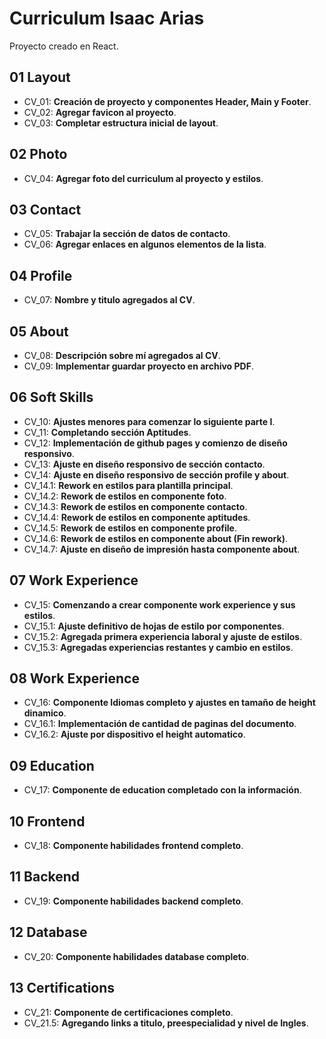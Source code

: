 # Curriculum Isaac Arias

Proyecto creado en React.

## 01 Layout

- CV_01: **Creación de proyecto y componentes Header, Main y Footer**.
- CV_02: **Agregar favicon al proyecto**.
- CV_03: **Completar estructura inicial de layout**.

## 02 Photo

- CV_04: **Agregar foto del curriculum al proyecto y estilos**.

## 03 Contact

- CV_05: **Trabajar la sección de datos de contacto**.
- CV_06: **Agregar enlaces en algunos elementos de la lista**.

## 04 Profile

- CV_07: **Nombre y titulo agregados al CV**.

## 05 About

- CV_08: **Descripción sobre mí agregados al CV**.
- CV_09: **Implementar guardar proyecto en archivo PDF**.

## 06 Soft Skills

- CV_10: **Ajustes menores para comenzar lo siguiente parte I**.
- CV_11: **Completando sección Aptitudes**.
- CV_12: **Implementación de github pages y comienzo de diseño responsivo**.
- CV_13: **Ajuste en diseño responsivo de sección contacto**.
- CV_14: **Ajuste en diseño responsivo de sección profile y about**.
- CV_14.1: **Rework en estilos para plantilla principal**.
- CV_14.2: **Rework de estilos en componente foto**.
- CV_14.3: **Rework de estilos en componente contacto**.
- CV_14.4: **Rework de estilos en componente aptitudes**.
- CV_14.5: **Rework de estilos en componente profile**.
- CV_14.6: **Rework de estilos en componente about (Fin rework)**.
- CV_14.7: **Ajuste en diseño de impresión hasta componente about**.

## 07 Work Experience

- CV_15: **Comenzando a crear componente work experience y sus estilos**.
- CV_15.1: **Ajuste definitivo de hojas de estilo por componentes**.
- CV_15.2: **Agregada primera experiencia laboral y ajuste de estilos**.
- CV_15.3: **Agregadas experiencias restantes y cambio en estilos**.

## 08 Work Experience

- CV_16: **Componente Idiomas completo y ajustes en tamaño de height dinamico**.
- CV_16.1: **Implementación de cantidad de paginas del documento**.
- CV_16.2: **Ajuste por dispositivo el height automatico**.

## 09 Education

- CV_17: **Componente de education completado con la información**.

## 10 Frontend

- CV_18: **Componente habilidades frontend completo**.

## 11 Backend

- CV_19: **Componente habilidades backend completo**.

## 12 Database

- CV_20: **Componente habilidades database completo**.

## 13 Certifications

- CV_21: **Componente de certificaciones completo**.
- CV_21.5: **Agregando links a titulo, preespecialidad y nivel de Ingles**.
